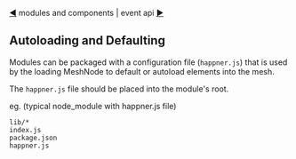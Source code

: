 [&#9664;](modules.md) modules and components | event api [&#9654;](event.md)

## Autoloading and Defaulting

Modules can be packaged with a configuration file (`happner.js`) that is used by the loading MeshNode to default or autoload elements into the mesh.

The `happner.js` file should be placed into the module's root.

eg. (typical node_module with happner.js file)

```
lib/*
index.js
package.json
happner.js
```



